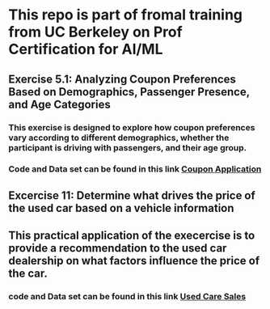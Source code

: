# **This repo is part of fromal training from UC Berkeley on Prof Certification for AI/ML**

## **Exercise 5.1**: Analyzing Coupon Preferences Based on Demographics, Passenger Presence, and Age Categories

### This exercise is designed to explore how coupon preferences vary according to different demographics, whether the participant is driving with passengers, and their age group.
### Code and Data set can be found in this link [Coupon Application](https://github.com/Rajkunnath/ubc_capstone/tree/main/assignment_5_1_starter)

## **Excercise 11**: Determine what drives the price of the used car based on a vehicle information
## This practical application of the execercise is to provide a recommendation to the used car dealership on what factors influence the price of the car.
### code and Data set can be found in this link [Used Care Sales](https://)
